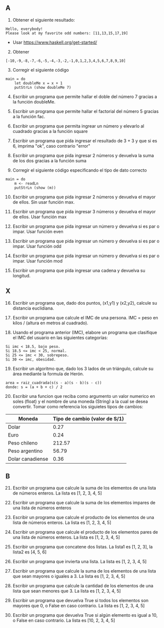 ## A
1. Obtener el siguiente resultado:
````
Hello, everybody!
Please look at my favorite odd numbers: [11,13,15,17,19]
````
  - Usar https://www.haskell.org/get-started/

2. Obtener
````
[-10,-9,-8,-7,-6,-5,-4,-3,-2,-1,0,1,2,3,4,5,6,7,8,9,10]
````

3. Corregir el siguiente código
````
main = do
    let doubleMe x = x + 1
    putStrLn (show doubleMe 7)
````

4. Escribir un programa que permite hallar el doble del número 7 gracias a la función doubleMe.

5. Escribir un programa que permite hallar el factorial del número 5 gracias a la función fac.

6. Escribir un programa que permita ingrear un número y elevarlo al cuadrado gracias a la función square

7. Escribir un programa que pida ingresar el resultado de 3 + 3 y que si es 6, imprima "ok", caso contrario "error"

8. Escribir un programa que pida ingresar 2 números y devuelva la suma de los dos gracias a la función suma

9. Corregir el siguiente código especificando el tipo de dato correcto
````
main = do 
    m <- readLn
    putStrLn (show (m))
````

10. Escribir un programa que pida ingresar 2 números y devuelva el mayor de ellos. Sin usar función max.

11. Escribir un programa que pida ingresar 3 números y devuelva el mayor de ellos. Usar función max

12. Escribir un programa que pida ingresar un número y devuelva si es par o impar. Usar función even

13. Escribir un programa que pida ingresar un número y devuelva si es par o impar. Usar función odd

14. Escribir un programa que pida ingresar un número y devuelva si es par o impar. Usar función mod

15. Escribir un programa que pida ingresar una cadena y devuelva su longitud.

## X
16. Escribir un programa que, dado dos puntos, (x1,y1) y (x2,y2), calcule su distancia euclidiana.

17. Escribir un programa que calcule el IMC de una persona. IMC = peso en kilos / (altura en metros al cuadrado).

18. Usando el programa anterior (IMC), elabore un programa que clasifique el IMC del usuario en las siguientes categorías:
````
Si imc < 18.5, bajo peso.
Si 18.5 <= imc < 25, normal.
Si 25 <= imc < 30, sobrepeso.
Si 30 <= imc, obesidad.
````

19. Escribir un algoritmo que, dado los 3 lados de un triángulo, calcule su área mediante la formula de Herón.
````
area = raiz_cuadrada(s(s - a)(s - b)(s - c))
donde: s = (a + b + c) / 2
````

20. Escribir una funcion que reciba como argumento un valor numerico en soles (float) y el nombre de una moneda (String) a la cual se desea convertir. Tomar como referencia los siguietes tipos de cambios:

| Moneda | Tipo de cambio (valor de S/1) |
| ------- | --------------- |
| Dolar | 0.27 |
| Euro | 0.24 |
| Peso chileno | 212.57 |
| Peso argentino | 56.79 |
| Dolar canadiense | 0.36 |

## B
21. Escribir un programa que calcule la suma de los elementos de una lista de números enteros. La lista es [1, 2, 3, 4, 5]

22. Escribir un programa que calcule la suma de los elementos impares de una lista de números enteros

23. Escribir un programa que calcule el producto de los elementos de una lista de números enteros. La lista es [1, 2, 3, 4, 5]

24. Escribir un programa que calcule el producto de los elementos pares de una lista de números enteros. La lista es [1, 2, 3, 4, 5]

25. Escribir un programa que concatene dos listas. La lista1 es [1, 2, 3], la lista2 es [4, 5, 6]

26. Escribir un programa que invierta una lista. La lista es [1, 2, 3, 4, 5]

27. Escribir un programa que calcule la suma de los elementos de una lista que sean mayores o iguales a 3. La lista es [1, 2, 3, 4, 5]

28. Escribir un programa que calcule la cantidad de los elementos de una lista que sean menores que 3. La lista es [1, 2, 3, 4, 5]

29. Escribir un programa que devuelva True si todos los elementos son mayores que 0, o False en caso contrario. La lista es [1, 2, 3, 4, 5]

30. Escribir un programa que devuelva True si algún elemento es igual a 10, o False en caso contrario. La lista es [10, 2, 3, 4, 5]

